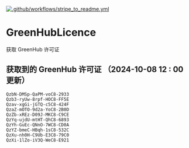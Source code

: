 [![.github/workflows/stripe_to_readme.yml](https://github.com/zjx-kimi/GreenHubLicence/actions/workflows/stripe_to_readme.yml/badge.svg)](https://github.com/zjx-kimi/GreenHubLicence/actions/workflows/stripe_to_readme.yml)
# GreenHubLicence
获取 GreenHub 许可证
## 获取到的 GreenHub 许可证 （2024-10-08 12 : 00 更新）
```
QzbN-DMSp-QaPM-voC8-2933
Qzb3-ryUw-8rpf-HOC8-FF5E
Qzav-xgGi-jGTQ-c5C8-424F
QzaZ-mOTO-9d2a-YoC8-2B0D
QzZb-xREz-D09J-MKC8-C9CE
QzYq-ujdU-mtHT-QhC8-6893
QzYh-GuEc-QNnO-7WC8-CD0A
QzYZ-bmeC-HBqh-1sC8-532C
QzXu-nh0H-C9Ub-E3C8-79C0
QzXi-1lZo-iV3Q-WeC8-E921
```
